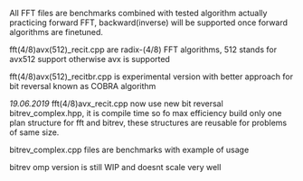 All FFT files are benchmarks combined with tested algorithm actually practicing forward FFT, backward(inverse) will be supported once forward algorithms are finetuned.

fft(4/8)avx(512)_recit.cpp are radix-(4/8) FFT algorithms, 512 stands for avx512 support otherwise avx is supported

fft(4/8)avx(512)_recitbr.cpp is experimental version with better approach for bit reversal known as COBRA algorithm

*19.06.2019*
fft(4/8)avx_recit.cpp now use new bit reversal bitrev_complex.hpp, it is compile time so fo max efficiency build only one plan structure for fft and bitrev, these structures are reusable for problems of same size.

bitrev_complex.cpp files are benchmarks with example of usage

bitrev omp version is still WIP and doesnt scale very well


